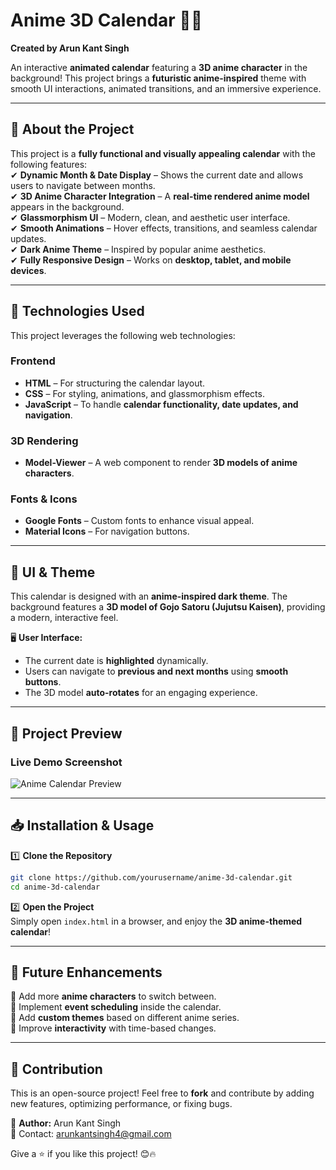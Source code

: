 
# **Anime 3D Calendar 🎌📅**  
**Created by Arun Kant Singh**  

An interactive **animated calendar** featuring a **3D anime character** in the background! This project brings a **futuristic anime-inspired** theme with smooth UI interactions, animated transitions, and an immersive experience.  

---

## **🌟 About the Project**  
This project is a **fully functional and visually appealing calendar** with the following features:  
✔ **Dynamic Month & Date Display** – Shows the current date and allows users to navigate between months.  
✔ **3D Anime Character Integration** – A **real-time rendered anime model** appears in the background.  
✔ **Glassmorphism UI** – Modern, clean, and aesthetic user interface.  
✔ **Smooth Animations** – Hover effects, transitions, and seamless calendar updates.  
✔ **Dark Anime Theme** – Inspired by popular anime aesthetics.  
✔ **Fully Responsive Design** – Works on **desktop, tablet, and mobile devices**.  

---

## **🔧 Technologies Used**  
This project leverages the following web technologies:  

### **Frontend**  
- **HTML** – For structuring the calendar layout.  
- **CSS** – For styling, animations, and glassmorphism effects.  
- **JavaScript** – To handle **calendar functionality, date updates, and navigation**.  

### **3D Rendering**  
- **Model-Viewer** – A web component to render **3D models of anime characters**.  

### **Fonts & Icons**  
- **Google Fonts** – Custom fonts to enhance visual appeal.  
- **Material Icons** – For navigation buttons.  

---

## **🎨 UI & Theme**  
This calendar is designed with an **anime-inspired dark theme**. The background features a **3D model of Gojo Satoru (Jujutsu Kaisen)**, providing a modern, interactive feel.  

🖥️ **User Interface:**  
- The current date is **highlighted** dynamically.  
- Users can navigate to **previous and next months** using **smooth buttons**.  
- The 3D model **auto-rotates** for an engaging experience.  

---

## **📸 Project Preview**  
### **Live Demo Screenshot**  
![Anime Calendar Preview](your-image-url-here)  

---

## **📥 Installation & Usage**  

1️⃣ **Clone the Repository**  
```sh
git clone https://github.com/yourusername/anime-3d-calendar.git
cd anime-3d-calendar
```
  
2️⃣ **Open the Project**  
Simply open `index.html` in a browser, and enjoy the **3D anime-themed calendar**!  

---

## **🚀 Future Enhancements**  
🔹 Add more **anime characters** to switch between.  
🔹 Implement **event scheduling** inside the calendar.  
🔹 Add **custom themes** based on different anime series.  
🔹 Improve **interactivity** with time-based changes.  

---

## **🤝 Contribution**  
This is an open-source project! Feel free to **fork** and contribute by adding new features, optimizing performance, or fixing bugs.  

🔗 **Author:** Arun Kant Singh  
📧 Contact: arunkantsingh4@gmail.com  

Give a ⭐ if you like this project! 😊🔥  


